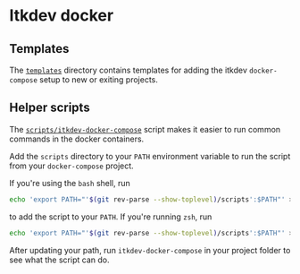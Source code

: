 # Itkdev docker

## Templates

The [`templates`](templates/) directory contains templates for adding
the itkdev `docker-compose` setup to new or exiting projects.

## Helper scripts

The [`scripts/itkdev-docker-compose`](scripts/itkdev-docker-compose)
script makes it easier to run common commands in the docker
containers.

Add the `scripts` directory to your `PATH` environment variable to run
the script from your `docker-compose` project.

If you're using the `bash` shell, run

```sh
echo 'export PATH="'$(git rev-parse --show-toplevel)/scripts':$PATH"' >> ~/.bashrc
```

to add the script to your `PATH`. If you're running `zsh`, run

```sh
echo 'export PATH="'$(git rev-parse --show-toplevel)/scripts':$PATH"' >> ~/.zshrc
```

After updating your path, run `itkdev-docker-compose` in your project
folder to see what the script can do.
